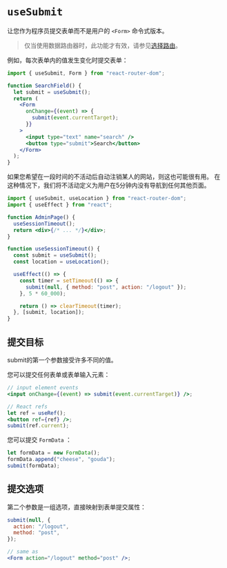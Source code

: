 # `useSubmit`

让您作为程序员提交表单而不是用户的 `<Form>` 命令式版本。

> 仅当使用数据路由器时，此功能才有效，请参见[选择路由](https://reactrouter.com/en/main/routers/picking-a-router)。
>

例如，每次表单内的值发生变化时提交表单：

```jsx
import { useSubmit, Form } from "react-router-dom";

function SearchField() {
  let submit = useSubmit();
  return (
    <Form
      onChange={(event) => {
        submit(event.currentTarget);
      }}
    >
      <input type="text" name="search" />
      <button type="submit">Search</button>
    </Form>
  );
}
```

如果您希望在一段时间的不活动后自动注销某人的网站，则这也可能很有用。 在这种情况下，我们将不活动定义为用户在5分钟内没有导航到任何其他页面。

```jsx
import { useSubmit, useLocation } from "react-router-dom";
import { useEffect } from "react";

function AdminPage() {
  useSessionTimeout();
  return <div>{/* ... */}</div>;
}

function useSessionTimeout() {
  const submit = useSubmit();
  const location = useLocation();

  useEffect(() => {
    const timer = setTimeout(() => {
      submit(null, { method: "post", action: "/logout" });
    }, 5 * 60_000);

    return () => clearTimeout(timer);
  }, [submit, location]);
}
```

## 提交目标

submit的第一个参数接受许多不同的值。

您可以提交任何表单或表单输入元素：

```jsx
// input element events
<input onChange={(event) => submit(event.currentTarget)} />;

// React refs
let ref = useRef();
<button ref={ref} />;
submit(ref.current);
```

您可以提交 `FormData` ：

```jsx
let formData = new FormData();
formData.append("cheese", "gouda");
submit(formData);
```

## 提交选项

第二个参数是一组选项，直接映射到表单提交属性：

```jsx
submit(null, {
  action: "/logout",
  method: "post",
});

// same as
<Form action="/logout" method="post" />;
```
